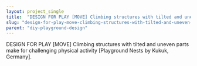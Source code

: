 ```yaml
---
layout: project_single
title:  "DESIGN FOR PLAY [MOVE] Climbing structures with tilted and uneven parts make for challenging physical activity [Playground Nests by Kukuk, Germany]."
slug: "design-for-play-move-climbing-structures-with-tilted-and-uneven-parts-make-for-challenging-physical"
parent: "diy-playground-design"
---
```

DESIGN FOR PLAY [MOVE] Climbing structures with tilted and uneven parts make for challenging physical activity [Playground Nests by Kukuk, Germany].